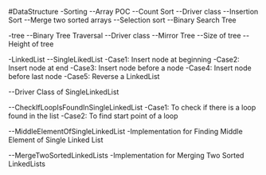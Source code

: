 #DataStructure
-Sorting
--Array POC
--Count Sort
--Driver class
--Insertion Sort
--Merge two sorted arrays
--Selection sort
--Binary Search Tree

-tree
--Binary Tree Traversal
--Driver class
--Mirror Tree
--Size of tree
--Height of tree

-LinkedList
--SingleLikedList
-Case1: Insert node at beginning
-Case2: Insert node at end
-Case3: Insert node before a node
-Case4: Insert node before last node
-Case5: Reverse a LinkedList

--Driver Class of SingleLinkedList

--CheckIfLoopIsFoundInSingleLinkedList
-Case1: To check if there is a loop found in the list
-Case2: To find start point of a loop

--MiddleElementOfSingleLinkedList
-Implementation for Finding Middle Element of Single Linked List

--MergeTwoSortedLinkedLists
-Implementation for Merging Two Sorted LinkedLists